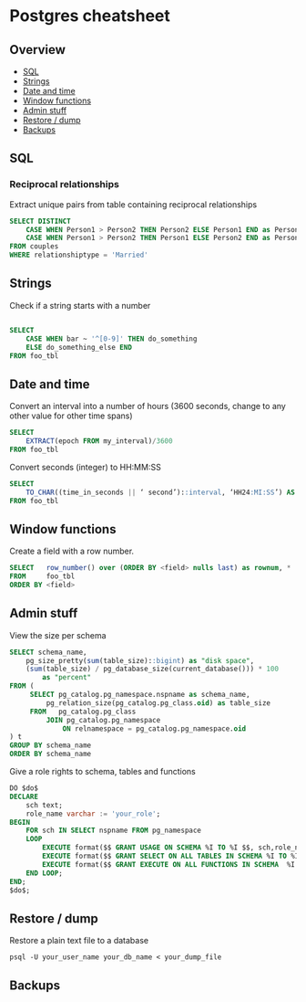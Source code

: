 Postgres cheatsheet
========================
## Overview
  
  * [SQL](#sql)
  * [Strings](#strings)
  * [Date and time](#date-and-time)
  * [Window functions](#window-functions)
  * [Admin stuff](#admin-stuff)
  * [Restore / dump](#restore-dump)
  * [Backups](#backups)


## SQL

### Reciprocal relationships
Extract unique pairs from table containing reciprocal relationships

```sql
SELECT DISTINCT 
	CASE WHEN Person1 > Person2 THEN Person2 ELSE Person1 END as Person1, 
	CASE WHEN Person1 > Person2 THEN Person1 ELSE Person2 END as Person2 
FROM couples 
WHERE relationshiptype = 'Married'
```

## Strings

Check if a string starts with a number
```sql

SELECT 	
	CASE WHEN bar ~ '^[0-9]' THEN do_something
    ELSE do_something_else END 
FROM foo_tbl

```


## Date and time

Convert an interval into a number of hours (3600 seconds, change to any other value for other time spans)
```sql
SELECT 
	EXTRACT(epoch FROM my_interval)/3600
FROM foo_tbl
```

Convert seconds (integer) to HH:MM:SS
```sql
SELECT 
	TO_CHAR((time_in_seconds || ‘ second’)::interval, ‘HH24:MI:SS’) AS time_in_hhmmss 
FROM foo_tbl

```


## Window functions

Create a field with a row number.

```sql
SELECT   row_number() over (ORDER BY <field> nulls last) as rownum, *
FROM     foo_tbl
ORDER BY <field>
```

## Admin stuff

View the size per schema

```sql
SELECT schema_name,
    pg_size_pretty(sum(table_size)::bigint) as "disk space",
    (sum(table_size) / pg_database_size(current_database())) * 100
        as "percent"
FROM (
     SELECT pg_catalog.pg_namespace.nspname as schema_name,
         pg_relation_size(pg_catalog.pg_class.oid) as table_size
     FROM   pg_catalog.pg_class
         JOIN pg_catalog.pg_namespace
             ON relnamespace = pg_catalog.pg_namespace.oid
) t
GROUP BY schema_name
ORDER BY schema_name
```

Give a role rights to schema, tables and functions

```sql
DO $do$
DECLARE
    sch text;
    role_name varchar := 'your_role';
BEGIN
    FOR sch IN SELECT nspname FROM pg_namespace
    LOOP
        EXECUTE format($$ GRANT USAGE ON SCHEMA %I TO %I $$, sch,role_name);
        EXECUTE format($$ GRANT SELECT ON ALL TABLES IN SCHEMA %I TO %I $$, sch,role_name);
        EXECUTE format($$ GRANT EXECUTE ON ALL FUNCTIONS IN SCHEMA  %I TO %I $$, sch,role_name);
    END LOOP;
END;
$do$;

```

## Restore / dump

Restore a plain text file to a database

```
psql -U your_user_name your_db_name < your_dump_file
```

## Backups